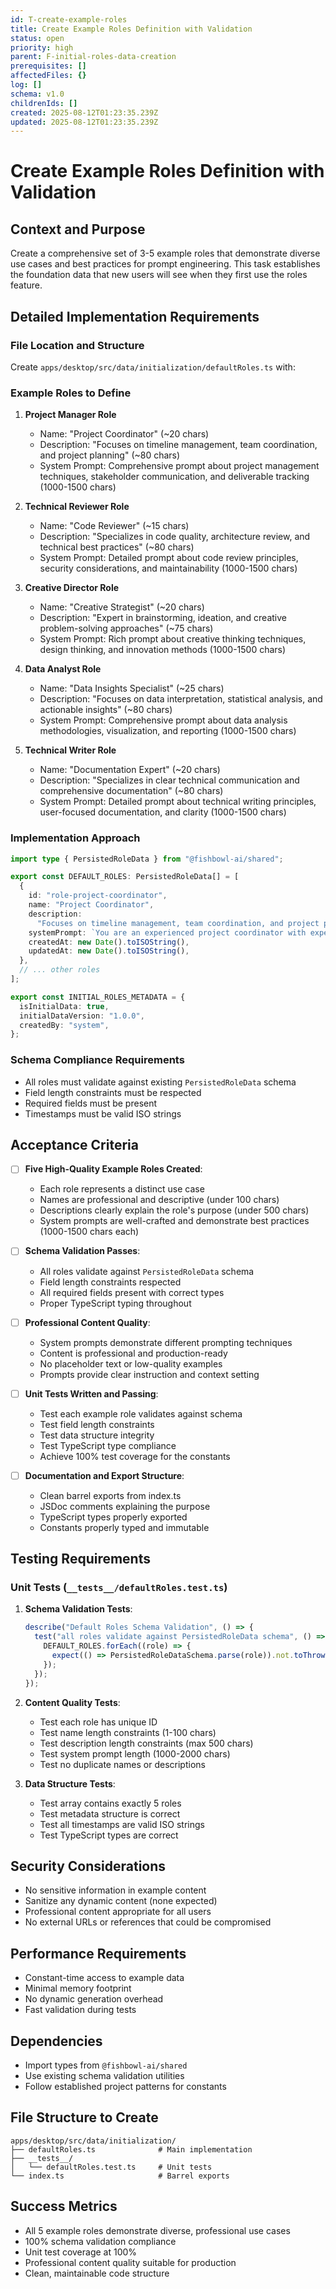 ```yaml
---
id: T-create-example-roles
title: Create Example Roles Definition with Validation
status: open
priority: high
parent: F-initial-roles-data-creation
prerequisites: []
affectedFiles: {}
log: []
schema: v1.0
childrenIds: []
created: 2025-08-12T01:23:35.239Z
updated: 2025-08-12T01:23:35.239Z
---
```


# Create Example Roles Definition with Validation

## Context and Purpose

Create a comprehensive set of 3-5 example roles that demonstrate diverse use cases and best practices for prompt engineering. This task establishes the foundation data that new users will see when they first use the roles feature.

## Detailed Implementation Requirements

### File Location and Structure

Create `apps/desktop/src/data/initialization/defaultRoles.ts` with:

### Example Roles to Define

1. **Project Manager Role**
   - Name: "Project Coordinator" (~20 chars)
   - Description: "Focuses on timeline management, team coordination, and project planning" (~80 chars)
   - System Prompt: Comprehensive prompt about project management techniques, stakeholder communication, and deliverable tracking (1000-1500 chars)

2. **Technical Reviewer Role**
   - Name: "Code Reviewer" (~15 chars)
   - Description: "Specializes in code quality, architecture review, and technical best practices" (~80 chars)
   - System Prompt: Detailed prompt about code review principles, security considerations, and maintainability (1000-1500 chars)

3. **Creative Director Role**
   - Name: "Creative Strategist" (~20 chars)
   - Description: "Expert in brainstorming, ideation, and creative problem-solving approaches" (~75 chars)
   - System Prompt: Rich prompt about creative thinking techniques, design thinking, and innovation methods (1000-1500 chars)

4. **Data Analyst Role**
   - Name: "Data Insights Specialist" (~25 chars)
   - Description: "Focuses on data interpretation, statistical analysis, and actionable insights" (~80 chars)
   - System Prompt: Comprehensive prompt about data analysis methodologies, visualization, and reporting (1000-1500 chars)

5. **Technical Writer Role**
   - Name: "Documentation Expert" (~20 chars)
   - Description: "Specializes in clear technical communication and comprehensive documentation" (~80 chars)
   - System Prompt: Detailed prompt about technical writing principles, user-focused documentation, and clarity (1000-1500 chars)

### Implementation Approach

```typescript
import type { PersistedRoleData } from "@fishbowl-ai/shared";

export const DEFAULT_ROLES: PersistedRoleData[] = [
  {
    id: "role-project-coordinator",
    name: "Project Coordinator",
    description:
      "Focuses on timeline management, team coordination, and project planning",
    systemPrompt: `You are an experienced project coordinator with expertise in...`,
    createdAt: new Date().toISOString(),
    updatedAt: new Date().toISOString(),
  },
  // ... other roles
];

export const INITIAL_ROLES_METADATA = {
  isInitialData: true,
  initialDataVersion: "1.0.0",
  createdBy: "system",
};
```

### Schema Compliance Requirements

- All roles must validate against existing `PersistedRoleData` schema
- Field length constraints must be respected
- Required fields must be present
- Timestamps must be valid ISO strings

## Acceptance Criteria

- [ ] **Five High-Quality Example Roles Created**:
  - Each role represents a distinct use case
  - Names are professional and descriptive (under 100 chars)
  - Descriptions clearly explain the role's purpose (under 500 chars)
  - System prompts are well-crafted and demonstrate best practices (1000-1500 chars each)

- [ ] **Schema Validation Passes**:
  - All roles validate against `PersistedRoleData` schema
  - Field length constraints respected
  - All required fields present with correct types
  - Proper TypeScript typing throughout

- [ ] **Professional Content Quality**:
  - System prompts demonstrate different prompting techniques
  - Content is professional and production-ready
  - No placeholder text or low-quality examples
  - Prompts provide clear instruction and context setting

- [ ] **Unit Tests Written and Passing**:
  - Test each example role validates against schema
  - Test field length constraints
  - Test data structure integrity
  - Test TypeScript type compliance
  - Achieve 100% test coverage for the constants

- [ ] **Documentation and Export Structure**:
  - Clean barrel exports from index.ts
  - JSDoc comments explaining the purpose
  - TypeScript types properly exported
  - Constants properly typed and immutable

## Testing Requirements

### Unit Tests (`__tests__/defaultRoles.test.ts`)

1. **Schema Validation Tests**:

   ```typescript
   describe("Default Roles Schema Validation", () => {
     test("all roles validate against PersistedRoleData schema", () => {
       DEFAULT_ROLES.forEach((role) => {
         expect(() => PersistedRoleDataSchema.parse(role)).not.toThrow();
       });
     });
   });
   ```

2. **Content Quality Tests**:
   - Test each role has unique ID
   - Test name length constraints (1-100 chars)
   - Test description length constraints (max 500 chars)
   - Test system prompt length (1000-2000 chars)
   - Test no duplicate names or descriptions

3. **Data Structure Tests**:
   - Test array contains exactly 5 roles
   - Test metadata structure is correct
   - Test all timestamps are valid ISO strings
   - Test TypeScript types are correct

## Security Considerations

- No sensitive information in example content
- Sanitize any dynamic content (none expected)
- Professional content appropriate for all users
- No external URLs or references that could be compromised

## Performance Requirements

- Constant-time access to example data
- Minimal memory footprint
- No dynamic generation overhead
- Fast validation during tests

## Dependencies

- Import types from `@fishbowl-ai/shared`
- Use existing schema validation utilities
- Follow established project patterns for constants

## File Structure to Create

```
apps/desktop/src/data/initialization/
├── defaultRoles.ts              # Main implementation
├── __tests__/
│   └── defaultRoles.test.ts     # Unit tests
└── index.ts                     # Barrel exports
```

## Success Metrics

- All 5 example roles demonstrate diverse, professional use cases
- 100% schema validation compliance
- Unit test coverage at 100%
- Professional content quality suitable for production
- Clean, maintainable code structure
